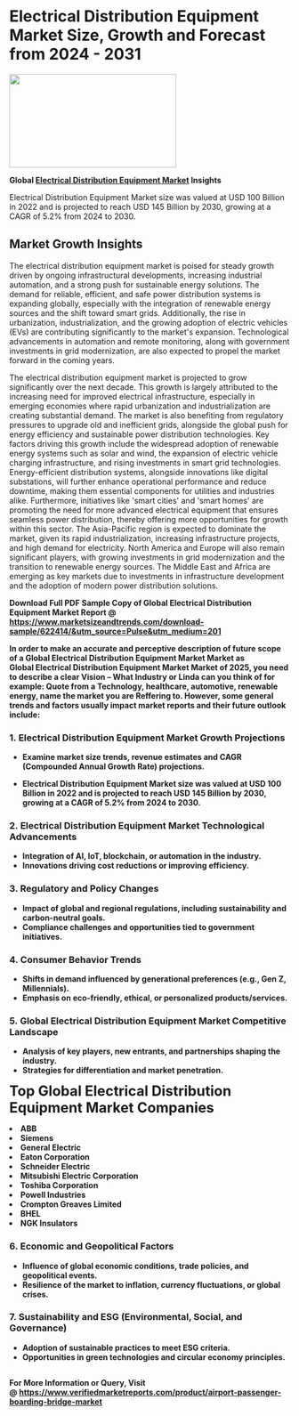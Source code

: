 <H1>Electrical Distribution Equipment Market Size, Growth and Forecast from 2024 - 2031</H1><img class="aligncenter size-medium wp-image-584254" src="https://thirdeyenews.in/wp-content/uploads/2024/09/Global-Market-Research-300x168.jpeg" alt="" width="300" height="168" /><p><strong>Global&nbsp;<a href="https://www.marketsizeandtrends.com/download-sample/622414/&amp;utm_source=Pulse&amp;utm_medium=201">Electrical Distribution Equipment Market</a> Insights</strong></p><p>Electrical Distribution Equipment Market size was valued at USD 100 Billion in 2022 and is projected to reach USD 145 Billion by 2030, growing at a CAGR of 5.2% from 2024 to 2030.</p><p><h2>Market Growth Insights</h2> <p>The electrical distribution equipment market is poised for steady growth driven by ongoing infrastructural developments, increasing industrial automation, and a strong push for sustainable energy solutions. The demand for reliable, efficient, and safe power distribution systems is expanding globally, especially with the integration of renewable energy sources and the shift toward smart grids. Additionally, the rise in urbanization, industrialization, and the growing adoption of electric vehicles (EVs) are contributing significantly to the market's expansion. Technological advancements in automation and remote monitoring, along with government investments in grid modernization, are also expected to propel the market forward in the coming years.</p> <p><strong></strong></p> <p>The electrical distribution equipment market is projected to grow significantly over the next decade. This growth is largely attributed to the increasing need for improved electrical infrastructure, especially in emerging economies where rapid urbanization and industrialization are creating substantial demand. The market is also benefiting from regulatory pressures to upgrade old and inefficient grids, alongside the global push for energy efficiency and sustainable power distribution technologies. Key factors driving this growth include the widespread adoption of renewable energy systems such as solar and wind, the expansion of electric vehicle charging infrastructure, and rising investments in smart grid technologies. Energy-efficient distribution systems, alongside innovations like digital substations, will further enhance operational performance and reduce downtime, making them essential components for utilities and industries alike. Furthermore, initiatives like 'smart cities' and 'smart homes' are promoting the need for more advanced electrical equipment that ensures seamless power distribution, thereby offering more opportunities for growth within this sector. The Asia-Pacific region is expected to dominate the market, given its rapid industrialization, increasing infrastructure projects, and high demand for electricity. North America and Europe will also remain significant players, with growing investments in grid modernization and the transition to renewable energy sources. The Middle East and Africa are emerging as key markets due to investments in infrastructure development and the adoption of modern power distribution solutions. <p><strong></p><p><span class=""><strong>Download Full PDF Sample Copy of Global Electrical Distribution Equipment Market Report</strong> @ <a href="https://www.marketsizeandtrends.com/download-sample/622414/&amp;utm_source=Pulse&amp;utm_medium=201" target="_blank">https://www.marketsizeandtrends.com/download-sample/622414/&amp;utm_source=Pulse&amp;utm_medium=201</a></span></p><p>In order to make an accurate and perceptive description of future scope of a Global&nbsp;Electrical Distribution Equipment Market Market as Global&nbsp;Electrical Distribution Equipment Market Market of 2025, you need to describe a clear Vision &ndash; What Industry or Linda can you think of for example: Quote from a Technology, healthcare, automotive, renewable energy, name the market you are Reffering to. However, some general trends and factors usually impact market reports and their future outlook include:</p><h3>1.&nbsp;<strong>Electrical Distribution Equipment Market Growth Projections</strong></h3><ul><li>Examine market size trends, revenue estimates and CAGR (Compounded Annual Growth Rate) projections.</li><li><p>Electrical Distribution Equipment Market size was valued at USD 100 Billion in 2022 and is projected to reach USD 145 Billion by 2030, growing at a CAGR of 5.2% from 2024 to 2030.</p></li></ul><h3>2.&nbsp;<strong>Electrical Distribution Equipment Market Technological Advancements</strong></h3><ul><li>Integration of AI, IoT, blockchain, or automation in the industry.</li><li>Innovations driving cost reductions or improving efficiency.</li></ul><h3>3.&nbsp;<strong>Regulatory and Policy Changes</strong></h3><ul><li>Impact of global and regional regulations, including sustainability and carbon-neutral goals.</li><li>Compliance challenges and opportunities tied to government initiatives.</li></ul><h3>4.&nbsp;<strong>Consumer Behavior Trends</strong></h3><ul><li>Shifts in demand influenced by generational preferences (e.g., Gen Z, Millennials).</li><li>Emphasis on eco-friendly, ethical, or personalized products/services.</li></ul><h3>5.&nbsp;<strong>Global Electrical Distribution Equipment Market Competitive Landscape</strong></h3><ul><li>Analysis of key players, new entrants, and partnerships shaping the industry.</li><li>Strategies for differentiation and market penetration.</li></ul><p data-pm-slice="1 1 []"><span style="color: inherit; font-family: inherit; font-size: 25px;">Top Global Electrical Distribution Equipment Market Companies</span></p><div class="" data-test-id=""><p><li>ABB</li><li> Siemens</li><li> General Electric</li><li> Eaton Corporation</li><li> Schneider Electric</li><li> Mitsubishi Electric Corporation</li><li> Toshiba Corporation</li><li> Powell Industries</li><li> Crompton Greaves Limited</li><li> BHEL</li><li> NGK Insulators</li></p></div><h3>6.&nbsp;<strong>Economic and Geopolitical Factors</strong></h3><ul><li>Influence of global economic conditions, trade policies, and geopolitical events.</li><li>Resilience of the market to inflation, currency fluctuations, or global crises.</li></ul><h3>7.&nbsp;<strong>Sustainability and ESG (Environmental, Social, and Governance)</strong></h3><ul><li>Adoption of sustainable practices to meet ESG criteria.</li><li>Opportunities in green technologies and circular economy principles.</li></ul><h2><strong style="font-size: 14px;">For More Information or Query, Visit @&nbsp;</strong><a style="background-color: #ffffff; font-size: 14px;" href="https://www.marketsizeandtrends.com/report/electrical-distribution-equipment-market/" target="_blank">https://www.verifiedmarketreports.com/product/airport-passenger-boarding-bridge-market</a></h2>
